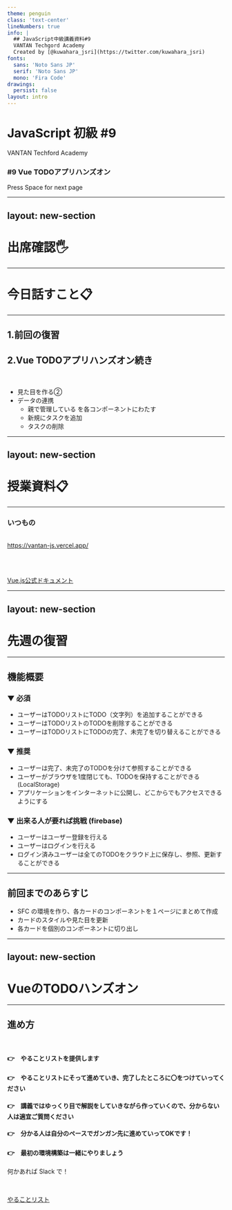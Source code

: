 ```yaml
---
theme: penguin
class: 'text-center'
lineNumbers: true
info: |
  ## JavaScript中級講義資料#9
  VANTAN Techgord Academy
  Created by [@kuwahara_jsri](https://twitter.com/kuwahara_jsri)
fonts:
  sans: 'Noto Sans JP'
  serif: 'Noto Sans JP'
  mono: 'Fira Code'
drawings:
  persist: false
layout: intro
---
```


# JavaScript 初級 #9

VANTAN Techford Academy

### #9 Vue TODOアプリハンズオン
<div class="pt-12">
  <span @click="$slidev.nav.next" class="px-2 py-1 rounded cursor-pointer" hover="bg-white bg-opacity-10">
    Press Space for next page <carbon:arrow-right class="inline"/>
  </span>
</div>

---
layout: new-section
---

# 出席確認🖐

---

# 今日話すこと📋

---

## 1.前回の復習
## 2.Vue TODOアプリハンズオン続き

<br>

- 見た目を作る②
- データの連携
  - 親で管理している
  を各コンポーネントにわたす
  - 新規にタスクを追加
  - タスクの削除

---
layout: new-section
---

# 授業資料📋

---

### いつもの
<br>
<div class="mb-1">
  <a href="https://vantan-js.vercel.app/" target="_blank">https://vantan-js.vercel.app/</a>
</div>

<br><br>

<a target="_blank" href="https://jp.vuejs.org/index.html" class="px-2 py-1 rounded cursor-pointer" hover="bg-white bg-opacity-10">
  Vue.js公式ドキュメント<carbon:arrow-right class="inline"/>
</a>

---
layout: new-section
---

# 先週の復習

---

## 機能概要

### ▼ 必須

- ユーザーはTODOリストにTODO（文字列）を追加することができる
- ユーザーはTODOリストのTODOを削除することができる
- ユーザーはTODOリストにTODOの完了、未完了を切り替えることができる

### ▼ 推奨

- ユーザーは完了、未完了のTODOを分けて参照することができる
- ユーザーがブラウザを1度閉じても、TODOを保持することができる(LocalStorage)
- アプリケーションをインターネットに公開し、どこからでもアクセスできるようにする

### ▼ 出来る人が要れば挑戦 (firebase)

- ユーザーはユーザー登録を行える
- ユーザーはログインを行える
- ログイン済みユーザーは全てのTODOをクラウド上に保存し、参照、更新することができる


---

## 前回までのあらすじ

- SFC の環境を作り、各カードのコンポーネントを１ページにまとめて作成
- カードのスタイルや見た目を更新
- 各カードを個別のコンポーネントに切り出し


---
layout: new-section
---

# VueのTODOハンズオン

---

## 進め方

<br>

#### 👉　やることリストを提供します
#### 👉　やることリストにそって進めていき、完了したところに〇をつけていってください
#### 👉　講義ではゆっくり目で解説をしていきながら作っていくので、分からない人は適宜ご質問ください
#### 👉　分かる人は自分のペースでガンガン先に進めていってOKです！
#### 👉　最初の環境構築は一緒にやりましょう

何かあれば Slack で！

<br>

<a href="https://docs.google.com/spreadsheets/d/1OxKTK7Hc1-lvt53CvQ3KIhCbk0zbuXRNpnn3f9lf3Ns/edit?usp=sharing" target="__blank">やることリスト</a>
